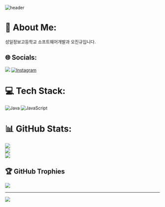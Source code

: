 ![header](https://capsule-render.vercel.app/api?type=waving&color=gradient&height=120&animation=fadeIn&section=footer&text=나만의깃허브&fontAlign=70&fontColor=00FFBF&fontSize=65&descSize=30&rotate=-30)
# 💫 About Me:
성일정보고등학교 소프트웨어개발과 오진규입니다.


## 🌐 Socials:
<a href="https://luminous-radio-2c8.notion.site/a43822d769e246ddaddee380c04022c7?v=a0e7a2318be54355ae504120a33607fb" target ="_blank"><img src="https://img.shields.io/badge/notion-white?style=flat&logo=notion&logoColor=000000"/><a> [![Instagram](https://img.shields.io/badge/Instagram-%23E4405F.svg?logo=Instagram&logoColor=white)](https://instagram.com/https://www.instagram.com/seolhwa_jg/) 

# 💻 Tech Stack:
![Java](https://img.shields.io/badge/java-%23ED8B00.svg?style=for-the-badge&logo=java&logoColor=white) ![JavaScript](https://img.shields.io/badge/javascript-%23323330.svg?style=for-the-badge&logo=javascript&logoColor=%23F7DF1E) 
# 📊 GitHub Stats:
![](https://github-readme-stats.vercel.app/api?username=ohjingyu&theme=swift&hide_border=false&include_all_commits=true&count_private=true)<br/>
![](https://github-readme-streak-stats.herokuapp.com/?user=ohjingyu&theme=swift&hide_border=false)<br/>
![](https://github-readme-stats.vercel.app/api/top-langs/?username=ohjingyu&theme=swift&hide_border=false&include_all_commits=true&count_private=true&layout=compact)

## 🏆 GitHub Trophies
![](https://github-profile-trophy.vercel.app/?username=ohjingyu&theme=apprentice&no-frame=false&no-bg=true&margin-w=4)

---
[![](https://visitcount.itsvg.in/api?id=ohjingyu&icon=0&color=0)](https://visitcount.itsvg.in)

<!-- Proudly created with GPRM ( https://gprm.itsvg.in ) -->
